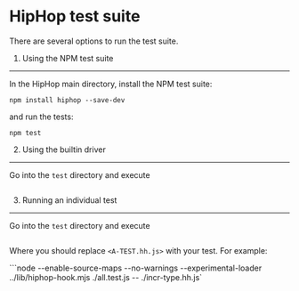 HipHop test suite
=================

There are several options to run the test suite.

1. Using the NPM test suite
---------------------------

In the HipHop main directory, install the NPM test suite:

```
npm install hiphop --save-dev
```

and run the tests:

```
npm test
```

2. Using the builtin driver
---------------------------

Go into the `test` directory and execute

```node --enable-source-maps --no-warnings --experimental-loader ../lib/hiphop-hook.mjs ./all-test.js
```

3. Running an individual test
-----------------------------

Go into the `test` directory and execute

```node --enable-source-maps --no-warnings --experimental-loader ../lib/hiphop-hook.mjs ./all.test.js -- ./<A-TEST.hh.js>
```

Where you should replace `<A-TEST.hh.js>` with your test. For example:


```node --enable-source-maps --no-warnings --experimental-loader ../lib/hiphop-hook.mjs ./all.test.js -- ./incr-type.hh.js`
```
